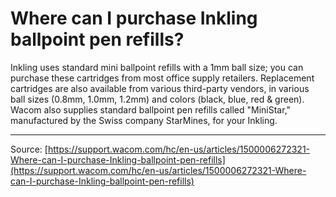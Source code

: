# Where can I purchase Inkling ballpoint pen refills?

Inkling uses standard mini ballpoint refills with a 1mm ball size; you can purchase these cartridges from most office supply retailers. Replacement cartridges are also available from various third-party vendors, in various ball sizes (0.8mm, 1.0mm, 1.2mm) and colors (black, blue, red & green). Wacom also supplies standard ballpoint pen refills called "MiniStar," manufactured by the Swiss company StarMines, for your Inkling.

---
Source: [https://support.wacom.com/hc/en-us/articles/1500006272321-Where-can-I-purchase-Inkling-ballpoint-pen-refills](https://support.wacom.com/hc/en-us/articles/1500006272321-Where-can-I-purchase-Inkling-ballpoint-pen-refills)
